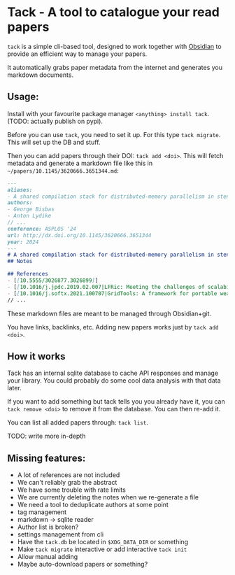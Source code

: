 # Tack - A tool to catalogue your read papers

`tack` is a simple cli-based tool, designed to work together with [Obsidian](https://obsidian.md/) to provide an
efficient way to manage your papers.

It automatically grabs paper metadata from the internet and generates you markdown documents.

## Usage:

Install with your favourite package manager `<anything> install tack`. (TODO: actually publish on pypi).

Before you can use `tack`, you need to set it up. For this type `tack migrate`. This will set up the DB and stuff.

Then you can add papers through their DOI: `tack add <doi>`. This will fetch metadata and generate a markdown file like this in `~/papers/10.1145/3620666.3651344.md`:

```md
---
aliases:
- A shared compilation stack for distributed-memory parallelism in stencil DSLs
authors:
- George Bisbas
- Anton Lydike
// ...
conference: ASPLOS '24
url: http://dx.doi.org/10.1145/3620666.3651344
year: 2024
---
# A shared compilation stack for distributed-memory parallelism in stencil DSLs
## Notes

## References
- [[10.5555/3026877.3026899]]
- [[10.1016/j.jpdc.2019.02.007|LFRic: Meeting the challenges of scalability and performance portability in Weather and Climate models]] (S.V. Adams et. al. - 2019)
- [[10.1016/j.softx.2021.100707|GridTools: A framework for portable weather and climate applications]] (Anton Afanasyev et. al. - 2021)
// ...
```

These markdown files are meant to be managed through Obsidian+git.

You have links, backlinks, etc. Adding new papers works just by `tack add <doi>`.

## How it works

Tack has an internal sqlite database to cache API responses and manage your library. You could probably do some cool data analysis with that data later.

If you want to add something but tack tells you you already have it, you can `tack remove <doi>` to remove it from the database. You can then re-add it.

You can list all added papers through: `tack list`.

TODO: write more in-depth

## Missing features:

- A lot of references are not included
- We can't reliably grab the abstract
- We have some trouble with rate limits
- We are currently deleting the notes when we re-generate a file
- We need a tool to deduplicate authors at some point
- tag management
- markdown -> sqlite reader
- Author list is broken?
- settings management from cli
- Have the `tack.db` be located in `$XDG_DATA_DIR` or something
- Make `tack migrate` interactive or add interactive `tack init`
- Allow manual adding
- Maybe auto-download papers or something?